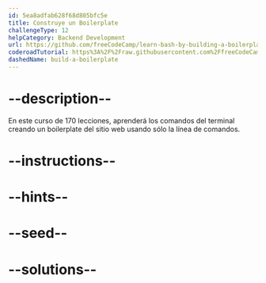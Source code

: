 ```yaml
---
id: 5ea8adfab628f68d805bfc5e
title: Construye un Boilerplate
challengeType: 12
helpCategory: Backend Development
url: https://github.com/freeCodeCamp/learn-bash-by-building-a-boilerplate
coderoadTutorial: https%3A%2F%2Fraw.githubusercontent.com%2FfreeCodeCamp%2Flearn-bash-by-building-a-boilerplate%2Fmain%2Ftutorial.json
dashedName: build-a-boilerplate
---
```


# --description--

En este curso de 170 lecciones, aprenderá los comandos del terminal creando un boilerplate del sitio web usando sólo la línea de comandos.

# --instructions--

# --hints--

# --seed--

# --solutions--
